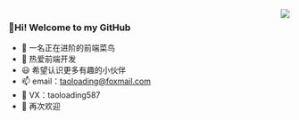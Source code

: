<img align="right" src="https://github-readme-stats.vercel.app/api?username=TaoLoading&show_icons=true">

### 👋Hi! Welcome to my GitHub
- 👀 一名正在进阶的前端菜鸟
- 🌱 热爱前端开发
- 😃 希望认识更多有趣的小伙伴
- 📫 email：taoloading@foxmail.com
- 📱 VX：taoloading587
- 👋 再次欢迎
